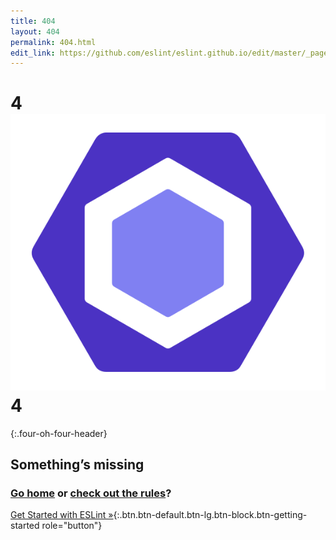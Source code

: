 ```yaml
---
title: 404
layout: 404
permalink: 404.html
edit_link: https://github.com/eslint/eslint.github.io/edit/master/_pages/404.md
---
```


# 4![0](/assets/img/logo.svg)4
{:.four-oh-four-header}
## Something’s missing
### [Go home](/) or [check out the rules](/docs/rules)?
[Get Started with ESLint »](/docs/user-guide/getting-started){:.btn.btn-default.btn-lg.btn-block.btn-getting-started role="button"}